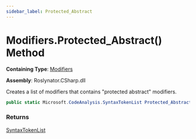 ```yaml
---
sidebar_label: Protected_Abstract
---
```


# Modifiers\.Protected\_Abstract\(\) Method

**Containing Type**: [Modifiers](../index.md)

**Assembly**: Roslynator\.CSharp\.dll

  
Creates a list of modifiers that contains "protected abstract" modifiers\.

```csharp
public static Microsoft.CodeAnalysis.SyntaxTokenList Protected_Abstract()
```

### Returns

[SyntaxTokenList](https://docs.microsoft.com/en-us/dotnet/api/microsoft.codeanalysis.syntaxtokenlist)

